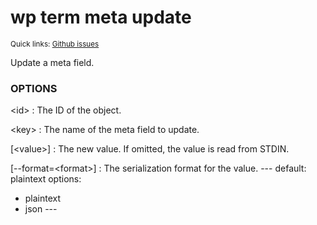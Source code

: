 # wp term meta update

<small>Quick links: <a href="https://github.com/issues?q=is%3Aopen+label%3Acommand%3Aterm-meta-update+sort%3Aupdated-desc+org%3Awp-cli">Github issues</a></small>

Update a meta field.

### OPTIONS

&lt;id&gt;
: The ID of the object.

&lt;key&gt;
: The name of the meta field to update.

[&lt;value&gt;]
: The new value. If omitted, the value is read from STDIN.

[\--format=&lt;format&gt;]
: The serialization format for the value.
\---
default: plaintext
options:
  - plaintext
  - json
\---



